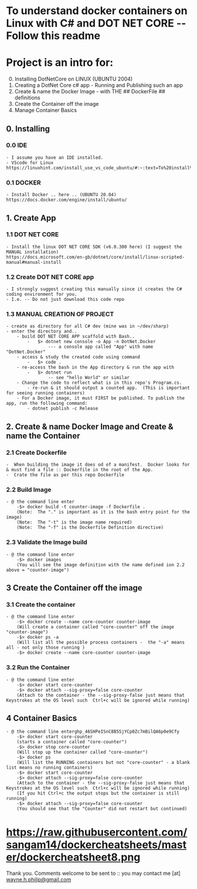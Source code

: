 # To understand docker containers on Linux with C# and DOT NET CORE -- Follow this readme #


# Project is an intro for: #
0. Installing DotNetCore on LINUX (UBUNTU 2004)
1. Creating a DotNet Core c# app - Running and Publishing such an app
2. Create & name the Docker Image - with THE ## DockerFile ## definitions
3. Create the Container off the image
4. Manage Container Basics

## 0. Installing  ##
### 0.0 IDE ###
    - I assume you have an IDE installed.
    - VScode for Linux
    https://linuxhint.com/install_use_vs_code_ubuntu/#:~:text=To%20install%20Visual%20Studio%20Code%20through%20GUI%2C%20Firstly%2C%20open%20Software,it%20to%20start%20the%20process.
### 0.1 DOCKER ###
    - Install Docker .. here .. (UBUNTU 20.04)
    https://docs.docker.com/engine/install/ubuntu/
## 1. Create App  ##
### 1.1 DOT NET CORE ###
    - Install the linux DOT NET CORE SDK (v6.0.300 here) (I suggest the MANUAL installation)
    https://docs.microsoft.com/en-gb/dotnet/core/install/linux-scripted-manual#manual-install
### 1.2 Create DOT NET CORE app ###
    - I strongly suggest creating this manually since it creates the C# coding environment for you.
    - I.e. -- Do not just download this code repo
### 1.3 MANUAL CREATION OF PROJECT ###
    - create as directory for all C# dev (mine was in ~/dev/sharp)
    - enter the directory and..
        - build DOT NET CORE APP scaffold with Bash..
            -   $> dotnet new console -o App -n DotNet.Docker
                    --- a console app called "App" with name "DotNet.Docker"
        - access & study the created code using command
            -   $> code .
        - re-access the bash in the App directory & run the app with
            -   $> dotnet run
                    -- see "hello World" or similar
        - Change the code to reflect what is in this repo's Program.cs.
            - re-run & it should output a counted app.  (This is important for seeing running containers)
        - For a Docker image, it must FIRST be published. To publish the app, run the following command:
            - dotnet publish -c Release
## 2. Create & name Docker Image and Create & name the Container  ##
### 2.1 Create Dockerfile ###
    -  When building the image it does od of a manifest.  Docker looks for & must find a file :: Dockerfile in the root of the App.
    -  Crate the file as per this repo Dockerfile
### 2.2 Build Image ###
    - @ the command line enter
        -$> docker build -t counter-image -f Dockerfile .
        (Note:  The "." is important as it is the bash entry point for the image)
        (Note:  The "-t" is the image name required)
        (Note:  The "-f" is the Dockerfile Definition directive)
### 2.3 Validate the  Image build ###
    - @ the command line enter
        -$> docker images
        (You will see the image definition with the name defined ion 2.2 above = "counter-image")
## 3 Create the Container off the image ##
### 3.1 Create the container ###
    - @ the command line enter
        -$> docker create --name core-counter counter-image
        (Will create a container called "core-counter" off the image "counter-image")
        -$> docker ps -a
        (Will list all the possible process containers -  the "-a" means all - not only those running )
        -$> docker create --name core-counter counter-image
### 3.2 Run the Container ###
    - @ the command line enter
        -$> docker start core-counter
        -$> docker attach --sig-proxy=false core-counter
        (Attach to the container - the --sig-proxy-false just means that Keystrokes at the OS level such  Ctrl+c will be ignored while running)
## 4 Container Basics ##
    - @ the command line enter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
        -$> docker start core-counter
        (starts a container called "core-counter")
        -$> docker stop core-counter
        (Will stop up the container called "core-counter")
        -$> docker ps
        (Will list the RUNNING containers but not "core-counter" - a blank list means no running containers)
        -$> docker start core-counter
        -$> docker attach --sig-proxy=false core-counter
        (Attach to the container - the --sig-proxy-false just means that Keystrokes at the OS level such  Ctrl+c will be ignored while running)
        (If you hit Ctrl+c the output stops but the container is still running)
        -$> docker attach --sig-proxy=false core-counter
        (You should see that the "Counter" did not restart but continued)
# https://raw.githubusercontent.com/sangam14/dockercheatsheets/master/dockercheatsheet8.png #

Thank you. Comments welcome to be sent to :: you may contact me [at] wayne.h.philip@gmail.com

